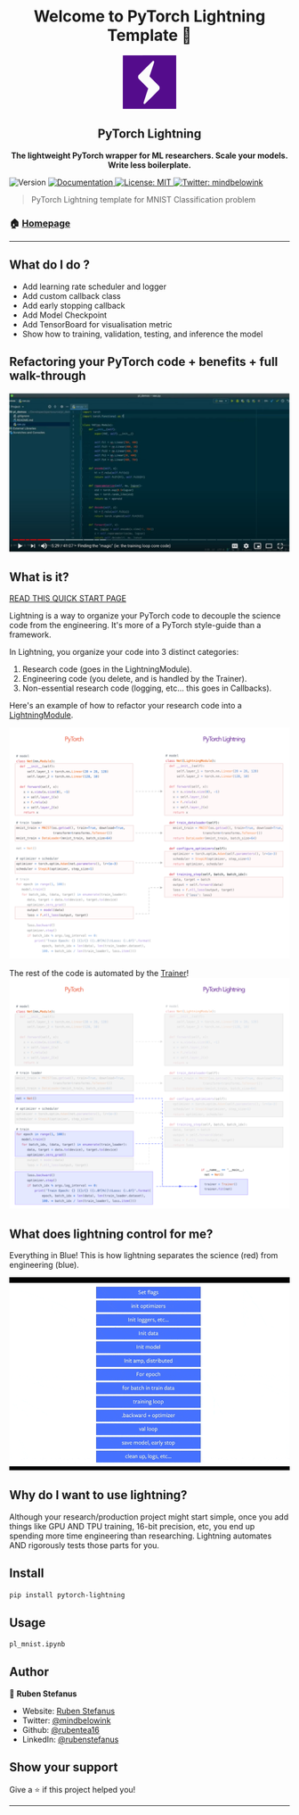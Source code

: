 <h1 align="center">Welcome to PyTorch Lightning Template 👋</h1>

<div align="center">
  
![Logo](images/logos/lightning_logo.svg)
## PyTorch Lightning
**The lightweight PyTorch wrapper for ML researchers. Scale your models. Write less boilerplate.**
</div>

<p>
  <img alt="Version" src="https://img.shields.io/badge/version-0.1.0-blue.svg?cacheSeconds=2592000" />
  <a href="https://github.com/rubentea16/pl-mnist#readme" target="_blank">
    <img alt="Documentation" src="https://img.shields.io/badge/documentation-yes-brightgreen.svg" />
  </a>
  <a href="#" target="_blank">
    <img alt="License: MIT" src="https://img.shields.io/badge/License-MIT-yellow.svg" />
  </a>
  <a href="https://twitter.com/mindbelowink" target="_blank">
    <img alt="Twitter: mindbelowink" src="https://img.shields.io/twitter/follow/mindbelowink.svg?style=social" />
  </a>
</p>

> PyTorch Lightning template for MNIST Classification problem

### 🏠 [Homepage](https://github.com/rubentea16/pl-mnist#readme)

---  
## What do I do ?
- Add learning rate scheduler and logger
- Add custom callback class
- Add early stopping callback
- Add Model Checkpoint
- Add TensorBoard for visualisation metric
- Show how to training, validation, testing, and inference the model

## Refactoring your PyTorch code + benefits + full walk-through
[![Watch the video](images/general/tutorial_cover.jpg)](https://www.youtube.com/watch?v=QHww1JH7IDU)

## What is it?
[READ THIS QUICK START PAGE](https://pytorch-lightning.readthedocs.io/en/stable/new-project.html)

Lightning is a way to organize your PyTorch code to decouple the science code from the engineering.
It's more of a PyTorch style-guide than a framework. 

In Lightning, you organize your code into 3 distinct categories:

1. Research code (goes in the LightningModule).
2. Engineering code (you delete, and is handled by the Trainer).
3. Non-essential research code (logging, etc... this goes in Callbacks).

Here's an example of how to refactor your research code into a [LightningModule](https://pytorch-lightning.readthedocs.io/en/latest/lightning-module.html).

![PT to PL](images/lightning_module/pt_to_pl.png)

The rest of the code is automated by the [Trainer](https://pytorch-lightning.readthedocs.io/en/latest/trainer.html)!
![PT to PL](images/lightning_module/pt_trainer.png)

## What does lightning control for me?

Everything in Blue!
This is how lightning separates the science (red) from engineering (blue).

![Overview](images/general/pl_overview.gif)

## Why do I want to use lightning?
Although your research/production project might start simple, once you add things like GPU AND TPU training, 16-bit precision, etc, you end up spending more time engineering than researching. Lightning automates AND rigorously tests those parts for you.

## Install

```sh
pip install pytorch-lightning
```

## Usage

```sh
pl_mnist.ipynb
```

## Author

👤 **Ruben Stefanus**

* Website: [Ruben Stefanus](https://rubentea16.github.io/)
* Twitter: [@mindbelowink](https://twitter.com/mindbelowink)
* Github: [@rubentea16](https://github.com/rubentea16)
* LinkedIn: [@rubenstefanus](https://linkedin.com/in/rubenstefanus)

## Show your support

Give a ⭐️ if this project helped you!

***
